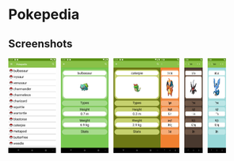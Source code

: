 # Pokepedia

## Screenshots

<div style="display:flex;" >
<img  src="screenshots/pokepedia1.png" width="19%" >
<img style="margin-left:10px;" src="screenshots/pokepedia2.png" width="19%" >
<img style="margin-left:10px;" src="screenshots/pokepedia3.png" width="19%" >


<div style="display:flex;" >
<img  src="screenshots/pokepedia4.png" width="19%" >
<img style="margin-left:10px;" src="screenshots/pokepedia5.png" width="19%" >
<img style="margin-left:10px;" src="screenshots/pokepedia6.png" width="19%" >
